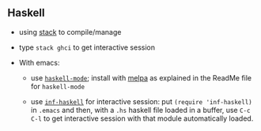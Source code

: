 ## Haskell

- using [stack](https://docs.haskellstack.org/en/stable/README/) to compile/manage

- type `stack ghci` to get interactive session

- With emacs:

  - use [`haskell-mode`](https://github.com/haskell/haskell-mode);
    install with [melpa](https://melpa.org/) as explained in the
    ReadMe file for `haskell-mode`

  - use
    [`inf-haskell`](https://wiki.haskell.org/Emacs/Inferioar_Haskell_processes)
    for interactive session: put `(require 'inf-haskell)` in `.emacs`
    and then, with a `.hs` haskell file loaded in a buffer, use `C-c
    C-l` to get interactive session with that module automatically loaded.
